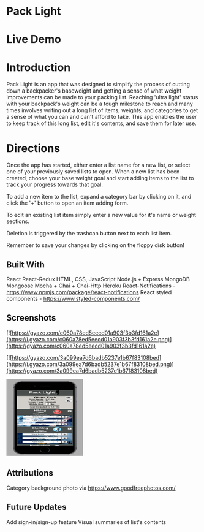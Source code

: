 # Pack Light

# Live Demo

# Introduction

Pack Light is an app that was designed to simplify the process of cutting down a backpacker's baseweight and getting a sense of what weight improvements can be made to your packing list. Reaching 'ultra light' status with your backpack's weight can be a tough milestone to reach and many times involves writing out a long list of items, weights, and categories to get a sense of what you can and can't afford to take. This app enables the user to keep track of this long list, edit it's contents, and save them for later use. 

# Directions

Once the app has started, either enter a list name for a new list, or select one of your previously saved lists to open. When a new list has been created, choose your base weight goal and start adding items to the list to track your progress towards that goal. 

To add a new item to the list, expand a category bar by clicking on it, and click the '+' button to open an item adding form. 

To edit an existing list item simply enter a new value for it's name or weight sections.

Deletion is triggered by the trashcan button next to each list item. 

Remember to save your changes by clicking on the floppy disk button! 

## Built With

React
React-Redux
HTML, CSS, JavaScript
Node.js + Express
MongoDB
Mongoose
Mocha + Chai + Chai-Http
Heroku
React-Notifications - https://www.npmjs.com/package/react-notifications
React styled components - https://www.styled-components.com/

## Screenshots

[![https://gyazo.com/c060a78ed5eecd01a903f3b3fd161a2e](https://i.gyazo.com/c060a78ed5eecd01a903f3b3fd161a2e.png)](https://gyazo.com/c060a78ed5eecd01a903f3b3fd161a2e)

[![https://gyazo.com/3a099ea7d6badb5237e1b67f83108bed](https://i.gyazo.com/3a099ea7d6badb5237e1b67f83108bed.png)](https://gyazo.com/3a099ea7d6badb5237e1b67f83108bed)

<img src="https://github.com/Robp773/ultra-light-backpacking-client/blob/master/public/images/mobileScreenshot.png" width="200" height="200">

## Attributions

Category background photo via https://www.goodfreephotos.com/

## Future Updates

Add sign-in/sign-up feature
Visual summaries of list's contents